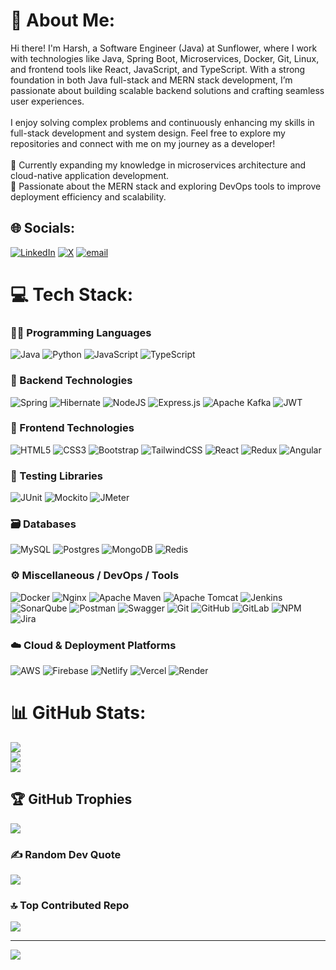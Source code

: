 # 💫 About Me:
Hi there! I'm Harsh, a Software Engineer (Java) at Sunflower, where I work with technologies like Java, Spring Boot, Microservices, Docker, Git, Linux, and frontend tools like React, JavaScript, and TypeScript. With a strong foundation in both Java full-stack and MERN stack development, I’m passionate about building scalable backend solutions and crafting seamless user experiences.<br><br>I enjoy solving complex problems and continuously enhancing my skills in full-stack development and system design. Feel free to explore my repositories and connect with me on my journey as a developer!<br><br>🌱 Currently expanding my knowledge in microservices architecture and cloud-native application development.<br>🚀 Passionate about the MERN stack and exploring DevOps tools to improve deployment efficiency and scalability.


## 🌐 Socials:
[![LinkedIn](https://img.shields.io/badge/LinkedIn-%230077B5.svg?logo=linkedin&logoColor=white)](https://linkedin.com/in/harsh-kumar-jha-1531321b9) [![X](https://img.shields.io/badge/X-black.svg?logo=X&logoColor=white)](https://x.com/HaRsH_2k11) [![email](https://img.shields.io/badge/Email-D14836?logo=gmail&logoColor=white)](mailto:harshkjha1@gmail.com) 

# 💻 Tech Stack:
### 👨‍💻 Programming Languages  
![Java](https://img.shields.io/badge/java-%23ED8B00.svg?style=plastic&logo=openjdk&logoColor=white) ![Python](https://img.shields.io/badge/python-3670A0?style=plastic&logo=python&logoColor=ffdd54) ![JavaScript](https://img.shields.io/badge/javascript-%23323330.svg?style=plastic&logo=javascript&logoColor=%23F7DF1E) ![TypeScript](https://img.shields.io/badge/typescript-%23007ACC.svg?style=plastic&logo=typescript&logoColor=white)

### 🔧 Backend Technologies  
![Spring](https://img.shields.io/badge/spring-%236DB33F.svg?style=plastic&logo=spring&logoColor=white) ![Hibernate](https://img.shields.io/badge/Hibernate-59666C?style=plastic&logo=Hibernate&logoColor=white) ![NodeJS](https://img.shields.io/badge/node.js-6DA55F?style=plastic&logo=node.js&logoColor=white) ![Express.js](https://img.shields.io/badge/express.js-%23404d59.svg?style=plastic&logo=express&logoColor=%2361DAFB) ![Apache Kafka](https://img.shields.io/badge/Apache%20Kafka-000?style=plastic&logo=apachekafka) ![JWT](https://img.shields.io/badge/JWT-black?style=plastic&logo=JSON%20web%20tokens)

### 🎨 Frontend Technologies  
![HTML5](https://img.shields.io/badge/html5-%23E34F26.svg?style=plastic&logo=html5&logoColor=white) ![CSS3](https://img.shields.io/badge/css3-%231572B6.svg?style=plastic&logo=css3&logoColor=white) ![Bootstrap](https://img.shields.io/badge/bootstrap-%238511FA.svg?style=plastic&logo=bootstrap&logoColor=white) ![TailwindCSS](https://img.shields.io/badge/tailwindcss-%2338B2AC.svg?style=plastic&logo=tailwind-css&logoColor=white) ![React](https://img.shields.io/badge/react-%2320232a.svg?style=plastic&logo=react&logoColor=%2361DAFB) ![Redux](https://img.shields.io/badge/redux-%23593d88.svg?style=plastic&logo=redux&logoColor=white) ![Angular](https://img.shields.io/badge/angular-%23DD0031.svg?style=plastic&logo=angular&logoColor=white)

### 🧪 Testing Libraries  
![JUnit](https://img.shields.io/badge/JUnit-25A162?style=plastic&logo=JUnit5&logoColor=white) ![Mockito](https://img.shields.io/badge/Mockito-00BFA5?style=plastic&logo=Mockito&logoColor=white) ![JMeter](https://img.shields.io/badge/JMeter-D22128?style=plastic&logo=apache-jmeter&logoColor=white)

### 🗃️ Databases  
![MySQL](https://img.shields.io/badge/mysql-4479A1.svg?style=plastic&logo=mysql&logoColor=white) ![Postgres](https://img.shields.io/badge/postgres-%23316192.svg?style=plastic&logo=postgresql&logoColor=white) ![MongoDB](https://img.shields.io/badge/MongoDB-%234ea94b.svg?style=plastic&logo=mongodb&logoColor=white) ![Redis](https://img.shields.io/badge/redis-%23DD0031.svg?style=plastic&logo=redis&logoColor=white)

### ⚙️ Miscellaneous / DevOps / Tools  
![Docker](https://img.shields.io/badge/docker-%230db7ed.svg?style=plastic&logo=docker&logoColor=white) ![Nginx](https://img.shields.io/badge/nginx-%23009639.svg?style=plastic&logo=nginx&logoColor=white) ![Apache Maven](https://img.shields.io/badge/Apache%20Maven-C71A36?style=plastic&logo=Apache%20Maven&logoColor=white) ![Apache Tomcat](https://img.shields.io/badge/apache%20tomcat-%23F8DC75.svg?style=plastic&logo=apache-tomcat&logoColor=black) ![Jenkins](https://img.shields.io/badge/jenkins-%232C5263.svg?style=plastic&logo=jenkins&logoColor=white) ![SonarQube](https://img.shields.io/badge/SonarQube-black?style=plastic&logo=sonarqube&logoColor=4E9BCD) ![Postman](https://img.shields.io/badge/Postman-FF6C37?style=plastic&logo=postman&logoColor=white) ![Swagger](https://img.shields.io/badge/-Swagger-%23Clojure?style=plastic&logo=swagger&logoColor=white) ![Git](https://img.shields.io/badge/git-%23F05033.svg?style=plastic&logo=git&logoColor=white) ![GitHub](https://img.shields.io/badge/github-%23121011.svg?style=plastic&logo=github&logoColor=white) ![GitLab](https://img.shields.io/badge/gitlab-%23181717.svg?style=plastic&logo=gitlab&logoColor=white) ![NPM](https://img.shields.io/badge/NPM-%23CB3837.svg?style=plastic&logo=npm&logoColor=white) ![Jira](https://img.shields.io/badge/jira-%230A0FFF.svg?style=plastic&logo=jira&logoColor=white)

### ☁️ Cloud & Deployment Platforms  
![AWS](https://img.shields.io/badge/AWS-%23FF9900.svg?style=plastic&logo=amazon-aws&logoColor=white) ![Firebase](https://img.shields.io/badge/firebase-%23039BE5.svg?style=plastic&logo=firebase) ![Netlify](https://img.shields.io/badge/netlify-%23000000.svg?style=plastic&logo=netlify&logoColor=#00C7B7) ![Vercel](https://img.shields.io/badge/vercel-%23000000.svg?style=plastic&logo=vercel&logoColor=white) ![Render](https://img.shields.io/badge/Render-%46E3B7.svg?style=plastic&logo=render&logoColor=white)


# 📊 GitHub Stats:
![](https://github-readme-stats.vercel.app/api?username=Harsh-kumar-jha&theme=one_dark_pro&hide_border=true&include_all_commits=true&count_private=true)<br/>
![](https://nirzak-streak-stats.vercel.app/?user=Harsh-kumar-jha&theme=one_dark_pro&hide_border=true)<br/>
![](https://github-readme-stats.vercel.app/api/top-langs/?username=Harsh-kumar-jha&theme=one_dark_pro&hide_border=true&include_all_commits=true&count_private=true&layout=compact)

## 🏆 GitHub Trophies
![](https://github-profile-trophy.vercel.app/?username=Harsh-kumar-jha&theme=one_dark_pro&no-frame=true&no-bg=true&margin-w=4)

### ✍️ Random Dev Quote
![](https://quotes-github-readme.vercel.app/api?type=horizontal&theme=radical)

### 🔝 Top Contributed Repo
![](https://github-contributor-stats.vercel.app/api?username=Harsh-kumar-jha&limit=5&theme=dark&combine_all_yearly_contributions=true)

---
[![](https://visitcount.itsvg.in/api?id=Harsh-kumar-jha&icon=4&color=10)](https://visitcount.itsvg.in)

<!-- Proudly created with GPRM ( https://gprm.itsvg.in ) -->

